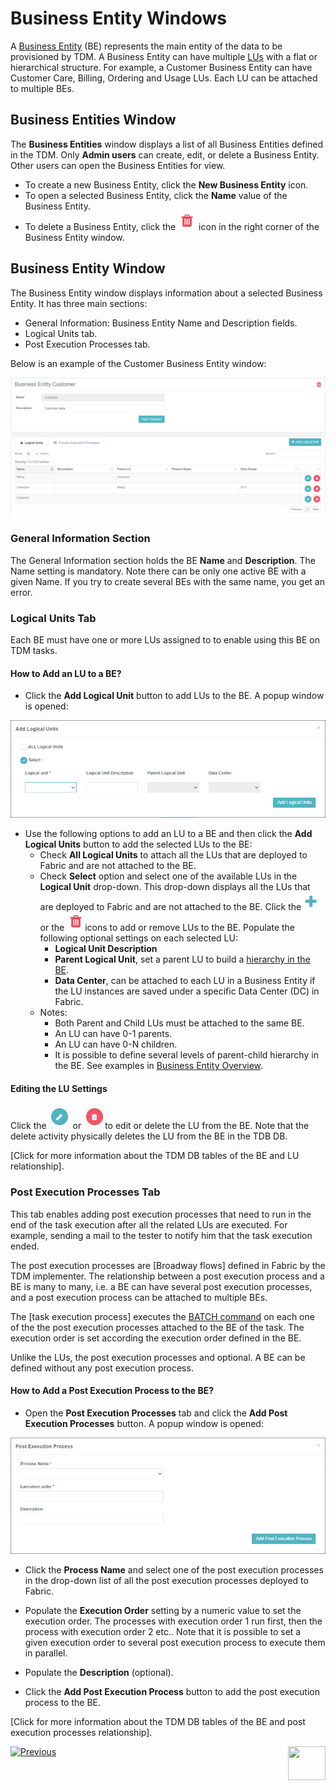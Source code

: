 # Business Entity Windows 

A [Business Entity](/articles/TDM/tdm_overview/03_business_entity_overview.md) (BE) represents the main entity of the data to be provisioned by TDM. A Business Entity can have multiple [LUs](https://github.com/k2view-academy/K2View-Academy/blob/Academy_6.4_TDM/articles/TDM/tdm_overview/(/articles/03_logical_units/01_LU_overview.md)) with a flat or  hierarchical structure. For example, a Customer Business Entity can have Customer Care, Billing, Ordering and Usage LUs. Each LU can be attached to multiple BEs.

## Business Entities Window

The **Business Entities** window displays a list of all Business Entities defined in the TDM.  Only **Admin users** can create, edit, or delete a Business Entity. Other users can open the Business Entities for view.

-   To create a new Business Entity, click the **New Business Entity** icon.
-   To open a selected Business Entity, click the **Name** value of the Business Entity.
-   To delete a Business Entity, click the ![be_Example](images/delete_icon.png) icon in the right corner of the Business Entity window.

## Business Entity Window    

The Business Entity window displays information about a selected Business Entity. It has three main sections:

- General Information: Business Entity Name and Description fields.
- Logical Units tab.
- Post Execution Processes tab.

Below is an example of the Customer Business Entity window:

![be_Example](images/tdm_gui_customer_be.png)



### General Information Section 

The General Information section holds the BE **Name** and **Description**. The Name setting is mandatory. Note there can be only one active BE with a given Name. If you try to create several BEs with the same name, you get an error.

### Logical Units Tab

Each BE must have one or more LUs assigned to to enable using this BE on TDM tasks.

#### How to Add an LU to a BE? 

- Click the **Add Logical Unit** button to add LUs to the BE. A popup window is opened:

![be_Example](images/BE_add_lu_window.png)

- Use the following options to add an LU to a BE and then click the **Add Logical Units** button to add the selected LUs  to the BE:
  - Check **All Logical Units** to attach all the LUs that are deployed to Fabric and are not attached to the BE.
  - Check **Select** option and select one of the available LUs in the **Logical Unit** drop-down. This drop-down displays all the LUs that are deployed to Fabric and are not attached to the BE. Click the ![be_Example](images/plus_icon.png)or the ![be_Example](images/delete_icon.png)icons to add or remove LUs to the BE.  Populate the following optional settings on each selected LU:
    - **Logical Unit Description**
    - **Parent Logical Unit**,  set a parent LU to build a [hierarchy in the BE](/articles/TDM/tdm_overview/03_business_entity_overview.md#building-an-lu-hierarchy-in-a-be). 
    - **Data Center**, can be attached to each LU in a Business Entity if the LU instances are saved under a specific Data Center (DC) in Fabric.
  - Notes:
    - Both Parent and Child LUs must be attached to the same BE.
    - An LU can have 0-1 parents.
    - An LU can have 0-N children.
    - It is possible to define several levels of parent-child hierarchy in the BE.  See examples in [Business Entity Overview](/articles/TDM/tdm_overview/03_business_entity_overview.md).

#### Editing the LU Settings

Click the ![be_Example](images/be_edit_icon.png) or ![be_Example](images/be_delete_icon.png)to edit or delete the LU from the BE. Note that the delete activity physically deletes the LU from the BE in the TDB DB. 

[Click for more information about the TDM DB tables of the BE  and LU relationship].



### Post Execution Processes Tab

This tab enables adding post execution processes that need to run in the end of the task execution after all the related LUs are executed. For example, sending a mail to the tester to notify him that the task execution ended. 

The post execution processes are [Broadway flows] defined in Fabric by the TDM implementer. The relationship between a post execution process and a BE is many to many, i.e. a BE can have several post execution processes, and a post execution process can be attached to multiple BEs. 

The [task execution process] executes the [BATCH command]()  on each one of the the post execution processes attached to the BE of the task. The execution order is set according the execution order defined in the BE.

Unlike the LUs, the post execution processes and optional. A BE can be defined without any post execution process.

#### How to Add a Post Execution Process to the BE? 

- Open the **Post Execution Processes** tab and click the **Add Post Execution Processes** button. A popup window is opened:

![be_Example](images/be_post_execution_processes_window.png)

- Click the **Process Name** and select one of the post execution processes in the drop-down list of all the post execution processes deployed to Fabric.

- Populate the **Execution Order** setting by a numeric value to set the execution order. The processes with execution order 1 run first, then the process with execution order 2 etc.. Note that it is possible to set a given execution order to several post execution process to execute them in parallel.

- Populate the **Description** (optional).

- Click the **Add Post Execution Process** button to add the post execution process to the BE.

  

[Click for more information about the TDM DB tables of the BE  and post execution processes relationship].



  [![Previous](/articles/images/Previous.png)](03_tdm_gui_data_centers_window.md)[<img align="right" width="60" height="54" src="/articles/images/Next.png">](05_tdmdb_be_tables.md)

